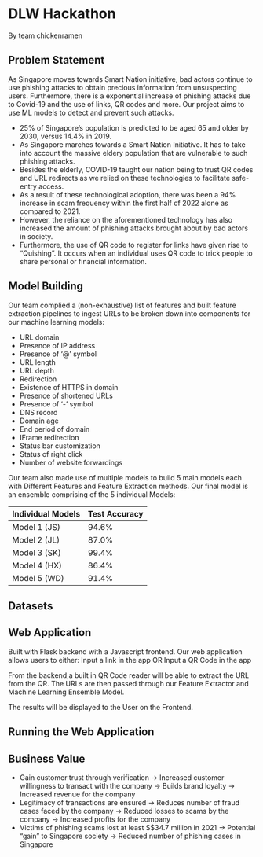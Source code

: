 # DLW Hackathon

By team chickenramen

## Problem Statement

As Singapore moves towards Smart Nation initiative, bad actors continue to use phishing attacks to obtain precious information from unsuspecting users. Furthermore, there is a exponential increase of phishing attacks due to Covid-19 and the use of links, QR codes and more. Our project aims to use ML models to detect and prevent such attacks.

- 25% of Singapore’s population is predicted to be aged 65 and older by 2030, versus 14.4% in 2019. 
- As Singapore marches towards a Smart Nation Initiative. It has to take into account the massive eldery population that are vulnerable to such phishing attacks.
- Besides the elderly, COVID-19 taught our nation being to trust QR codes and URL redirects as we relied on these technologies to facilitate safe-entry access. 
- As a result of these technological adoption, there was been a 94% increase in scam frequency within the first half of 2022 alone as compared to 2021.
- However, the reliance on the aforementioned technology has also increased the amount of phishing attacks brought about by bad actors in society.
- Furthermore, the use of QR code to register for links have given rise to “Quishing”. It occurs when an individual uses QR code to trick people to share personal or financial information. 

## Model Building
Our team complied a (non-exhaustive) list of features and built feature extraction pipelines to ingest URLs to be broken down into components for our machine learning models:

- URL domain
- Presence of IP address
- Presence of ‘@’ symbol
- URL length
- URL depth
- Redirection
- Existence of HTTPS in domain
- Presence of shortened URLs
- Presence of ‘-’ symbol
- DNS record
- Domain age
- End period of domain
- IFrame redirection
- Status bar customization
- Status of right click
- Number of website forwardings

Our team also made use of multiple models to build 5 main models each with Different Features and Feature Extraction methods.
Our final model is an ensemble comprising of the 5 individual Models:

| Individual Models  | Test Accuracy |
| ------------- | ------------- |
| Model 1 (JS)  | 94.6%  |
| Model 2 (JL)  | 87.0%  |
| Model 3 (SK)  | 99.4%  |
| Model 4 (HX)  | 86.4%  |
| Model 5 (WD)  | 91.4%  |

## Datasets

## Web Application
Built with Flask backend with a Javascript frontend.
Our web application allows users to either: Input a link in the app OR Input a QR Code in the app

From the backend,a built in QR Code reader will be able to extract the URL from the QR.
The URLs are then passed through our Feature Extractor and Machine Learning Ensemble Model.

The results will be displayed to the User on the Frontend.

## Running the Web Application


## Business Value
- Gain customer trust through verification → Increased customer willingness to transact with the company → Builds brand loyalty → Increased revenue for the company
- Legitimacy of transactions are ensured → Reduces number of fraud cases faced by the company → Reduced losses to scams by the company → Increased profits for the company 
- Victims of phishing scams lost at least S$34.7 million in 2021 → Potential “gain” to Singapore society → Reduced number of phishing cases in Singapore

